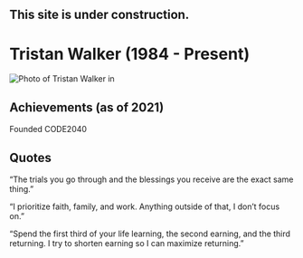 <html lang="en">

<head>
  <meta charset="UTF-8">
  <meta name="viewport" content="width=device-width, initial-scale=1.0">
  <meta http-equiv="X-UA-Compatible" content="ie=edge">
</head>

<body>
  <h2>This site is under construction.</h2>
  
  <h1>Tristan Walker (1984 - Present)</h1>

  <img src="http://d279m997dpfwgl.cloudfront.net/wp/2020/07/Tristan-1000x722.jpg" alt="Photo of Tristan Walker in ">

  <p></p>

  <h2>Achievements (as of 2021)</h2>

  <p>Founded CODE2040</p>

  <h2>Quotes</h2>

  <p>“The trials you go through and the blessings you receive are the exact same thing.”</p>
  <p>“I prioritize faith, family, and work. Anything outside of that, I don’t focus on.”</p>
  <p>“Spend the first third of your life learning, the second earning, and the third returning. I try to shorten earning so I can maximize returning.”</p>

</body>

</html>
